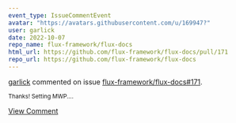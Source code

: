 ```yaml
---
event_type: IssueCommentEvent
avatar: "https://avatars.githubusercontent.com/u/169947?"
user: garlick
date: 2022-10-07
repo_name: flux-framework/flux-docs
html_url: https://github.com/flux-framework/flux-docs/pull/171
repo_url: https://github.com/flux-framework/flux-docs
---
```


<a href='https://github.com/garlick' target='_blank'>garlick</a> commented on issue <a href='https://github.com/flux-framework/flux-docs/pull/171' target='_blank'>flux-framework/flux-docs#171</a>.

<small>Thanks! Setting MWP....</small>

<a href='https://github.com/flux-framework/flux-docs/pull/171' target='_blank'>View Comment</a>